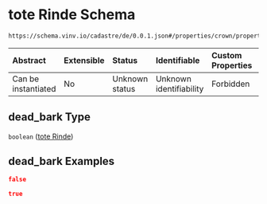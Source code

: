 # tote Rinde Schema

```txt
https://schema.vinv.io/cadastre/de/0.0.1.json#/properties/crown/properties/dead_bark
```



| Abstract            | Extensible | Status         | Identifiable            | Custom Properties | Additional Properties | Access Restrictions | Defined In                                                                                                                 |
| :------------------ | :--------- | :------------- | :---------------------- | :---------------- | :-------------------- | :------------------ | :------------------------------------------------------------------------------------------------------------------------- |
| Can be instantiated | No         | Unknown status | Unknown identifiability | Forbidden         | Allowed               | none                | [dereferenced.doc.json\*](../../../../../../vinv-schemas/vinv-tree/out/0.0.1/dereferenced.doc.json "open original schema") |

## dead\_bark Type

`boolean` ([tote Rinde](dereferenced-properties-stamm-properties-tote-rinde.md))

## dead\_bark Examples

```json
false
```

```json
true
```
